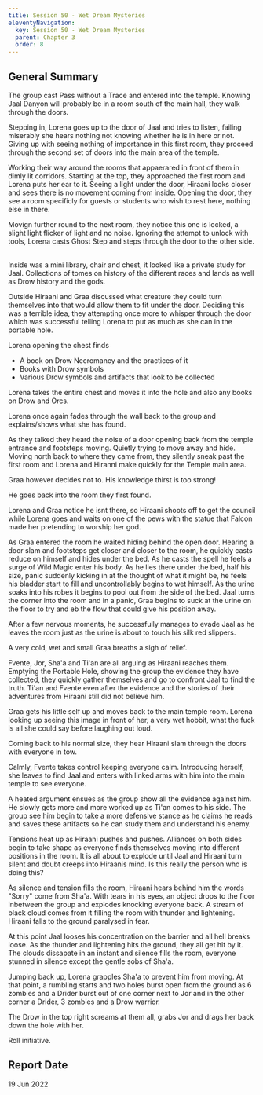 ```yaml
---
title: Session 50 - Wet Dream Mysteries
eleventyNavigation:
  key: Session 50 - Wet Dream Mysteries
  parent: Chapter 3
  order: 8
---
```


## General Summary

The group cast Pass without a Trace and entered into the temple. Knowing Jaal Danyon will probably be in a room south of the main hall, they walk through the doors.  

 Stepping in, Lorena goes up to the door of Jaal and tries to listen, failing miserably she hears nothing not knowing whether he is in here or not. Giving up with seeing nothing of importance in this first room, they proceed through the second set of doors into the main area of the temple.  

 Working their way around the rooms that appaerared in front of them in dimly lit corridors. Starting at the top, they approached the first room and Lorena puts her ear to it. Seeing a light under the door, Hiraani looks closer and sees there is no movement coming from inside. Opening the door, they see a room specificly for guests or students who wish to rest here, nothing else in there.  

 Movign further round to the next room, they notice this one is locked, a slight light flicker of light and no noise. Ignoring the attempt to unlock with tools, Lorena casts Ghost Step and steps through the door to the other side.  

 Inside was a mini library, chair and chest, it looked like a private study for Jaal. Collections of tomes on history of the different races and lands as well as Drow history and the gods.  

 Outside Hiraani and Graa discussed what creature they could turn themselves into that would allow them to fit under the door. Deciding this was a terrible idea, they attempting once more to whisper through the door which was successful telling Lorena to put as much as she can in the portable hole.  

 Lorena opening the chest finds

* A book on Drow Necromancy and the practices of it
* Books with Drow symbols
* Various Drow symbols and artifacts that look to be collected

 Lorena takes the entire chest and moves it into the hole and also any books on Drow and Orcs.  

 Lorena once again fades through the wall back to the group and explains/shows what she has found.  

 As they talked they heard the noise of a door opening back from the temple entrance and footsteps moving. Quietly trying to move away and hide. Moving north back to where they came from, they silently sneak past the first room and Lorena and Hiranni make quickly for the Temple main area.  

 Graa however decides not to. His knowledge thirst is too strong!  

 He goes back into the room they first found.  

 Lorena and Graa notice he isnt there, so Hiraani shoots off to get the council while Lorena goes and waits on one of the pews with the statue that Falcon made her pretending to worship her god.  

 As Graa entered the room he waited hiding behind the open door. Hearing a door slam and footsteps get closer and closer to the room, he quickly casts reduce on himself and hides under the bed. As he casts the spell he feels a surge of Wild Magic enter his body. As he lies there under the bed, half his size, panic suddenly kicking in at the thought of what it might be, he feels his bladder start to fill and uncontrollably begins to wet himself. As the urine soaks into his robes it begins to pool out from the side of the bed. Jaal turns the corner into the room and in a panic, Graa begins to suck at the urine on the floor to try and eb the flow that could give his position away.  

 After a few nervous moments, he successfully manages to evade Jaal as he leaves the room just as the urine is about to touch his silk red slippers.  

 A very cold, wet and small Graa breaths a sigh of relief.  

 Fvente, Jor, Sha'a and Ti'an are all arguing as Hiraani reaches them. Emptying the Portable Hole, showing the group the evidence they have collected, they quickly gather themselves and go to confront Jaal to find the truth. Ti'an and Fvente even after the evidence and the stories of their adventures from Hiraani still did not believe him.  

 Graa gets his little self up and moves back to the main temple room. Lorena looking up seeing this image in front of her, a very wet hobbit, what the fuck is all she could say before laughing out loud.  

 Coming back to his normal size, they hear Hiraani slam through the doors with everyone in tow.  

 Calmly, Fvente takes control keeping everyone calm. Introducing herself, she leaves to find Jaal and enters with linked arms with him into the main temple to see everyone.  

 A heated argument ensues as the group show all the evidence against him. He slowly gets more and more worked up as Ti'an comes to his side. The group see him begin to take a more defensive stance as he claims he reads and saves these artifacts so he can study them and understand his enemy.  

 Tensions heat up as Hiraani pushes and pushes. Alliances on both sides begin to take shape as everyone finds themselves moving into different positions in the room. It is all about to explode until Jaal and Hiraani turn silent and doubt creeps into Hiraanis mind. Is this really the person who is doing this?  

 As silence and tension fills the room, Hiraani hears behind him the words "Sorry" come from Sha'a. With tears in his eyes, an object drops to the floor inbetween the group and explodes knocking everyone back. A stream of black cloud comes from it filling the room with thunder and lightening. Hiraani falls to the ground paralysed in fear.  

 At this point Jaal looses his concentration on the barrier and all hell breaks loose. As the thunder and lightening hits the ground, they all get hit by it. The clouds dissapate in an instant and silence fills the room, everyone stunned in silence except the gentle sobs of Sha'a.  

 Jumping back up, Lorena grapples Sha'a to prevent him from moving. At that point, a rumbling starts and two holes burst open from the ground as 6 zombies and a Drider burst out of one corner next to Jor and in the other corner a Drider, 3 zombies and a Drow warrior.  

 The Drow in the top right screams at them all, grabs Jor and drags her back down the hole with her.  

 Roll initiative.

## Report Date

19 Jun 2022
